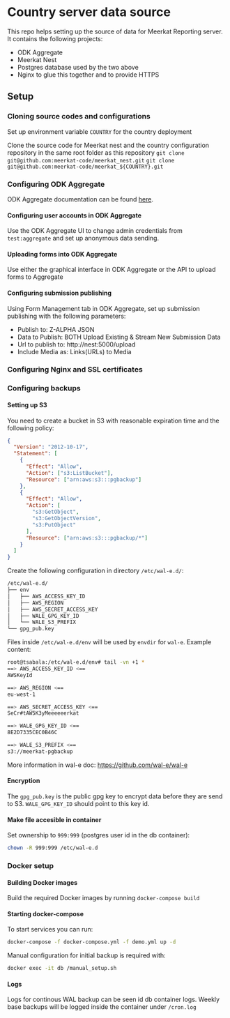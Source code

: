 # Country server data source

This repo helps setting up the source of data for Meerkat Reporting server.
It contains the following projects:
* ODK Aggregate
* Meerkat Nest
* Postgres database used by the two above
* Nginx to glue this together and to provide HTTPS

## Setup

### Cloning source codes and configurations
Set up environment variable `COUNTRY` for the country deployment

Clone the source code for Meerkat nest and the country configuration repository in the same root folder as this repository
`git clone git@github.com:meerkat-code/meerkat_nest.git`
`git clone git@github.com:meerkat-code/meerkat_${COUNTRY}.git`

### Configuring ODK Aggregate
ODK Aggregate documentation can be found [here](http://docs.opendatakit.org/aggregate-guide/).

#### Configuring user accounts in ODK Aggregate
Use the ODK Aggregate UI to change admin credentials from `test:aggregate` and set up anonymous data sending.

#### Uploading forms into ODK Aggregate
Use either the graphical interface in ODK Aggregate or the API to upload forms to Aggregate

#### Configuring submission publishing
Using Form Management tab in ODK Aggregate, set up submission publishing with the following parameters:
* Publish to: Z-ALPHA JSON
* Data to Publish: BOTH Upload Existing & Stream New Submission Data
* Url to publish to: http://nest:5000/upload
* Include Media as: Links(URLs) to Media

### Configuring Nginx and SSL certificates

### Configuring backups

#### Setting up S3
You need to create a bucket in S3 with reasonable expiration time and the following policy:
```json
{
  "Version": "2012-10-17",
  "Statement": [
    {
      "Effect": "Allow",
      "Action": ["s3:ListBucket"],
      "Resource": ["arn:aws:s3:::pgbackup"]
    },
    {
      "Effect": "Allow",
      "Action": [
        "s3:GetObject",
        "s3:GetObjectVersion",
        "s3:PutObject"
      ],
      "Resource": ["arn:aws:s3:::pgbackup/*"]
    }
  ]
}
```

Create the following configuration in directory `/etc/wal-e.d/`:
```bash
/etc/wal-e.d/
├── env
│   ├── AWS_ACCESS_KEY_ID
│   ├── AWS_REGION
│   ├── AWS_SECRET_ACCESS_KEY
│   ├── WALE_GPG_KEY_ID
│   └── WALE_S3_PREFIX
└── gpg_pub.key

```
Files inside `/etc/wal-e.d/env` will be used by `envdir` for `wal-e`. Example content:
```bash
root@tsabala:/etc/wal-e.d/env# tail -vn +1 *
==> AWS_ACCESS_KEY_ID <==
AWSKeyId

==> AWS_REGION <==
eu-west-1

==> AWS_SECRET_ACCESS_KEY <==
SeCr#tAW5K3yMeeeeeerkat

==> WALE_GPG_KEY_ID <==
8E2D7335CEC0B46C

==> WALE_S3_PREFIX <==
s3://meerkat-pgbackup
```
More information in wal-e doc: https://github.com/wal-e/wal-e

#### Encryption
The `gpg_pub.key` is the public gpg key to encrypt data before they are send to S3.
`WALE_GPG_KEY_ID` should point to this key id.

#### Make file accesible in container
Set ownership to `999:999` (postgres user id in the db container):
```bash
chown -R 999:999 /etc/wal-e.d
```

### Docker setup
#### Building Docker images
Build the required Docker images by running
`docker-compose build`

#### Starting docker-compose
To start services you can run:
```bash
docker-compose -f docker-compose.yml -f demo.yml up -d
```
Manual configuration for initial backup is required with:
```bash
docker exec -it db /manual_setup.sh
```

#### Logs
Logs for continous WAL backup can be seen id db container logs.
Weekly base backups will be logged inside the container under `/cron.log`


